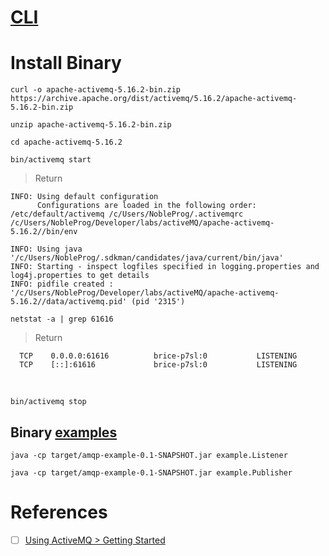 # [CLI](https://activemq.apache.org/activemq-command-line-tools-reference.html)

# Install Binary 

```
curl -o apache-activemq-5.16.2-bin.zip https://archive.apache.org/dist/activemq/5.16.2/apache-activemq-5.16.2-bin.zip 
```

```
unzip apache-activemq-5.16.2-bin.zip 
```

```
cd apache-activemq-5.16.2
```

```
bin/activemq start
```
> Return
```
INFO: Using default configuration
      Configurations are loaded in the following order: /etc/default/activemq /c/Users/NobleProg/.activemqrc /c/Users/NobleProg/Developer/labs/activeMQ/apache-activemq-5.16.2//bin/env

INFO: Using java '/c/Users/NobleProg/.sdkman/candidates/java/current/bin/java'
INFO: Starting - inspect logfiles specified in logging.properties and log4j.properties to get details
INFO: pidfile created : '/c/Users/NobleProg/Developer/labs/activeMQ/apache-activemq-5.16.2//data/activemq.pid' (pid '2315')
```

```
netstat -a | grep 61616
```
> Return
```
  TCP    0.0.0.0:61616          brice-p7sl:0           LISTENING
  TCP    [::]:61616             brice-p7sl:0           LISTENING
```
 

```
bin/activemq stop
```

## Binary [examples](https://activemq.apache.org/examples)

```
java -cp target/amqp-example-0.1-SNAPSHOT.jar example.Listener
```


```
java -cp target/amqp-example-0.1-SNAPSHOT.jar example.Publisher 
```

# References

- [ ] [Using ActiveMQ > Getting Started](https://activemq.apache.org/getting-started)
